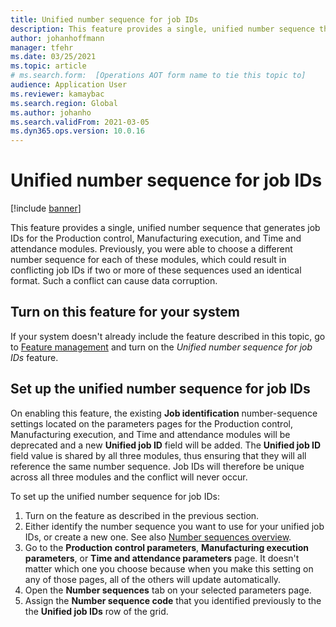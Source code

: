 ```yaml
---
title: Unified number sequence for job IDs
description: This feature provides a single, unified number sequence that generates job IDs for the Production control, Manufacturing execution, and Time and attendance modules.
author: johanhoffmann
manager: tfehr
ms.date: 03/25/2021
ms.topic: article
# ms.search.form:  [Operations AOT form name to tie this topic to]
audience: Application User
ms.reviewer: kamaybac
ms.search.region: Global
ms.author: johanho
ms.search.validFrom: 2021-03-05
ms.dyn365.ops.version: 10.0.16
---
```


# Unified number sequence for job IDs

[!include [banner](../includes/banner.md)]

This feature provides a single, unified number sequence that generates job IDs for the Production control, Manufacturing execution, and Time and attendance modules. Previously, you were able to choose a different number sequence for each of these modules, which could result in conflicting job IDs if two or more of these sequences used an identical format. Such a conflict can cause data corruption.

## Turn on this feature for your system

If your system doesn't already include the feature described in this topic, go to [Feature management](../../fin-ops-core/fin-ops/get-started/feature-management/feature-management-overview.md) and turn on the *Unified number sequence for job IDs* feature.

## Set up the unified number sequence for job IDs

On enabling this feature, the existing **Job identification** number-sequence settings located on the parameters pages for the Production control, Manufacturing execution, and Time and attendance modules will be deprecated and a new **Unified job ID** field will be added. The **Unified job ID** field value is shared by all three modules, thus ensuring that they will all reference the same number sequence. Job IDs will therefore be unique across all three modules and the conflict will never occur.

To set up the unified number sequence for job IDs:

1. Turn on the feature as described in the previous section.
1. Either identify the number sequence you want to use for your unified job IDs, or create a new one. See also [Number sequences overview](../../fin-ops-core/fin-ops/organization-administration/number-sequence-overview.md).
1. Go to the **Production control parameters**, **Manufacturing execution parameters**, or **Time and attendance parameters** page. It doesn't matter which one you choose because when you make this setting on any of those pages, all of the others will update automatically.
1. Open the **Number sequences** tab on your selected parameters page.
1. Assign the **Number sequence code** that you identified previously to the the **Unified job IDs** row of the grid.
